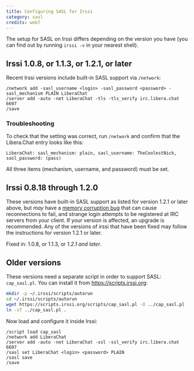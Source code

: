 ```yaml
---
title: Configuring SASL for Irssi
category: sasl
credits: web7
---
```


The setup for SASL on Irssi differs depending on the version you have (you can
find out by running `irssi -v` in your nearest shell).

## Irssi 1.0.8, or 1.1.3, or 1.2.1, or later

Recent Irssi versions include built-in SASL support via `/network`:

```irc
/network add -sasl_username <login> -sasl_password <password> -sasl_mechanism PLAIN LiberaChat
/server add -auto -net LiberaChat -tls -tls_verify irc.libera.chat 6697
/save
```

### Troubleshooting

To check that the setting was correct, run `/network` and confirm that the
Libera.Chat entry looks like this:

```irc
LiberaChat: sasl_mechanism: plain, sasl_username: TheCoolestNick, sasl_password: (pass)
```

All three items (mechanism, username, and password) must be set.

## Irssi 0.8.18 through 1.2.0

These versions have built-in SASL support as listed for version 1.2.1 or later
above, but _may_ have a [memory corruption bug][CVE-2019-13045] that can cause
reconnections to fail, and strange login attempts to be registered at IRC
servers from your client.  If your version is affected, an upgrade is
recommended.  Any of the versions of irssi that have been fixed may follow the
instructions for version 1.2.1 or later.

Fixed in: 1.0.8, or 1.1.3, or _1.2.1 and later_.

[CVE-2019-13045]: https://irssi.org/security/irssi_sa_2019_06.txt

## Older versions

These versions need a separate script in order to support SASL: `cap_sasl.pl`.
You can install it from <https://scripts.irssi.org>:

```sh
mkdir -p ~/.irssi/scripts/autorun
cd ~/.irssi/scripts/autorun
wget https://scripts.irssi.org/scripts/cap_sasl.pl -O ../cap_sasl.pl
ln -sf ../cap_sasl.pl .
```

Now load and configure it inside Irssi:

```irc
/script load cap_sasl
/network add LiberaChat
/server add -auto -net LiberaChat -ssl -ssl_verify irc.libera.chat 6697
/sasl set LiberaChat <login> <password> PLAIN
/sasl save
/save
```
